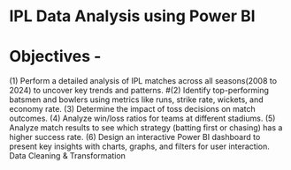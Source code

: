 # IPL Data Analysis using Power BI


# Objectives - 

(1) Perform a detailed analysis of IPL matches across all seasons(2008 to 2024) to uncover key trends and patterns.
#(2) Identify top-performing batsmen and bowlers using metrics like runs, strike rate, wickets, and economy rate.
(3) Determine the impact of toss decisions on match outcomes.
(4) Analyze win/loss ratios for teams at different stadiums.
(5) Analyze match results to see which strategy (batting first or chasing) has a higher success rate.
(6) Design an interactive Power BI dashboard to present key insights with charts, graphs, and filters for user interaction.
Data Cleaning & Transformation

